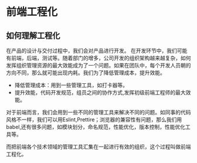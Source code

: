# 前端工程化

## 如何理解工程化

在产品的设计与交付过程中，我们会对产品进行开发。
在开发环节中，我们可能有前端，后端，测试等。随着部门的增多，公司开发的组织架构越来越复杂，如何发挥组织管理资源的最大效能成为了一个问题。如果在团队中，每个开发人员朝的方向不同，那么就可能出现内耗。我们为了降低管理成本，提升效能。

+ 降低管理成本：用到一些管理工具，如打卡器等。
+ 提升效能，代码开发规范，组员之间的协作方式,发挥初级前端工程师的最大效能。

对于前端而言，我们会用到一些不同的管理工具来解决不同的问题。如同事的代码风格不一样，我们可以用Eslint,Prettire；浏览器的兼容性有问题，那么我们用babel,还有很多问题，如模块划分，命名规范，性能优化，版本控制，性能优化工具等。

而把前端各个技术领域的管理工具汇集在一起进行有效的组织，这个过程叫做前端工程化。